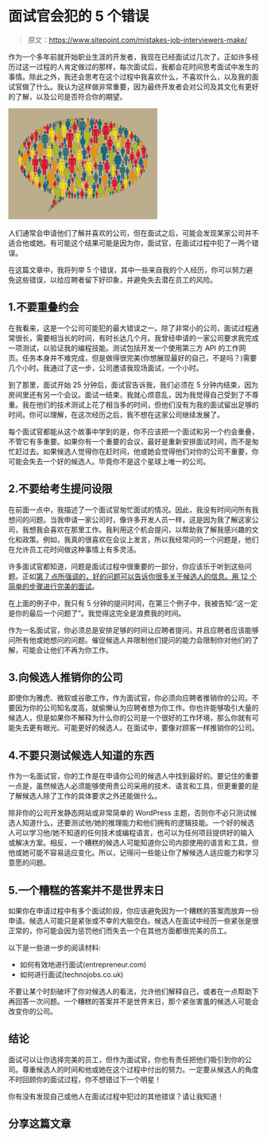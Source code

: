 # 面试官会犯的 5 个错误

> 原文：<https://www.sitepoint.com/mistakes-job-interviewers-make/>

作为一个多年前就开始职业生涯的开发者，我现在已经面试过几次了。正如许多经历过这一过程的人肯定做过的那样，每次面试后，我都会花时间思考面试中发生的事情。除此之外，我还会思考在这个过程中我喜欢什么，不喜欢什么，以及我的面试官做了什么。我认为这样做非常重要，因为最终开发者会对公司及其文化有更好的了解，以及公司是否符合你的期望。

![""](img/594e97cf82466b7976c5d0d880df8a06.png)

人们通常会申请他们了解并喜欢的公司，但在面试之后，可能会发现某家公司并不适合他或她。有可能这个结果可能是因为你，面试官，在面试过程中犯了一两个错误。

在这篇文章中，我将列举 5 个错误，其中一些来自我的个人经历，你可以努力避免这些错误，以给应聘者留下好印象，并避免失去潜在员工的风险。

## 1.不要重叠约会

在我看来，这是一个公司可能犯的最大错误之一。除了非常小的公司，面试过程通常很长，需要相当长的时间，有时长达几个月。我曾经申请的一家公司要求我完成一项测试，以验证我的编程技能。测试包括开发一个使用第三方 API 的工作网页。任务本身并不难完成，但是做得很完美(你想展现最好的自己，不是吗？)需要几个小时。我通过了这一步，公司邀请我现场面试，一个小时。

到了那里，面试开始 25 分钟后，面试官告诉我，我们必须在 5 分钟内结束，因为房间里还有另一个会议。面试一结束，我就心烦意乱，因为我觉得自己受到了不尊重。我在他们的技术测试上花了相当多的时间，但他们没有为我的面试留出足够的时间。你可以理解，在这次经历之后，我不想在这家公司继续发展了。

每个面试官都能从这个故事中学到的是，你不应该把一个面试和另一个约会重叠，不管它有多重要。如果你有一个重要的会议，最好是重新安排面试时间，而不是匆忙赶过去。如果候选人觉得你在赶时间，他或她会觉得他们对你的公司不重要，你可能会失去一个好的候选人。毕竟你不是这个星球上唯一的公司。

## 2.不要给考生提问设限

在前面一点中，我描述了一个面试官匆忙面试的情况。因此，我没有时间问所有我想问的问题。当我申请一家公司时，像许多开发人员一样，这是因为我了解这家公司，我想我会喜欢在那里工作。我利用这个机会提问，以帮助我了解我感兴趣的文化和政策。例如，我真的很喜欢在会议上发言，所以我经常问的一个问题是，他们在允许员工花时间做这种事情上有多灵活。

许多面试官都知道，问题是面试过程中很重要的一部分，你应该乐于听到这些问题。正如[第 7 点所强调的，好的问题可以告诉你很多关于候选人的信息。用 12 个简单的步骤进行完美的面试](https://www.linkedin.com/pulse/article/20140210135852-20017018-conduct-the-perfect-job-interview-in-twelve-simple-steps)。

在上面的例子中，我只有 5 分钟的提问时间，在第三个例子中，我被告知:“这一定是你的最后一个问题了”。我觉得这完全是浪费我的时间。

作为一名面试官，你必须总是安排足够的时间让应聘者提问，并且应聘者应该能够问所有他或她想问的问题。催促候选人并限制他们提问的能力会限制你对他们的了解，可能会让他们不再为你工作。

## 3.向候选人推销你的公司

即使你为雅虎、微软或谷歌工作，作为面试官，你必须向应聘者推销你的公司。不要因为你的公司知名度高，就偷懒认为应聘者想为你工作。你也许能够吸引大量的候选人，但是如果你不解释为什么你的公司是一个很好的工作环境，那么你就有可能失去更有眼光、可能更好的候选人。在面试中，要像对顾客一样推销你的公司。

## 4.不要只测试候选人知道的东西

作为一名面试官，你的工作是在申请你公司的候选人中找到最好的。要记住的重要一点是，虽然候选人必须能够使用贵公司采用的技术、语言和工具，但更重要的是了解候选人除了工作的具体要求之外还能做什么。

除非你的公司开发静态网站或非常简单的 WordPress 主题，否则你不必只测试候选人知道什么，还要测试他/她的推理能力和他们拥有的逻辑技能。一个好的候选人可以学习他/她不知道的任何技术或编程语言，也可以为任何项目提供好的输入或解决方案。相反，一个糟糕的候选人可能知道你公司内部使用的语言和工具，但他或她可能不容易适应变化。所以，记得问一些能让你了解候选人适应能力和学习意愿的问题。

## 5.一个糟糕的答案并不是世界末日

如果你在申请过程中有多个面试阶段，你应该避免因为一个糟糕的答案而放弃一份申请。候选人可能只是紧张或不幸的大脑空白。候选人在面试中经历一些紧张是很正常的，你可能会因为惩罚他们而失去一个在其他方面都很完美的员工。

以下是一些进一步的阅读材料:

*   如何有效地进行面试(entrepreneur.com)
*   如何进行面试(technojobs.co.uk)

不要让某个时刻破坏了你对候选人的看法，允许他们解释自己，或者在一点帮助下再回答一次问题。一个糟糕的答案并不是世界末日，那个紧张害羞的候选人可能会改变你的公司。

## 结论

面试可以让你选择完美的员工，但作为面试官，你也有责任把他们吸引到你的公司。尊重候选人的时间和他或她在这个过程中付出的努力。一定要从候选人的角度不时回顾你的面试过程，你不想错过下一个明星！

你有没有发现自己或他人在面试过程中犯过的其他错误？请让我知道！

## 分享这篇文章